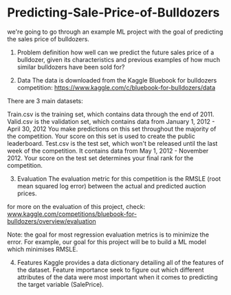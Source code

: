 # Predicting-Sale-Price-of-Bulldozers
we're going to go through an example ML project with the goal of predicting the sales price of bulldozers.


1. Problem definition
how well can we predict the future sales price of a bulldozer, given its characteristics and previous examples of how much similar bulldozers have been sold for?


2. Data
The data is downloaded from the Kaggle Bluebook for bulldozers competition: https://www.kaggle.com/c/bluebook-for-bulldozers/data

There are 3 main datasets:

Train.csv is the training set, which contains data through the end of 2011.
Valid.csv is the validation set, which contains data from January 1, 2012 - April 30, 2012 You make predictions on this set throughout the majority of the competition. Your score on this set is used to create the public leaderboard.
Test.csv is the test set, which won't be released until the last week of the competition. It contains data from May 1, 2012 - November 2012. Your score on the test set determines your final rank for the competition.


3. Evaluation
The evaluation metric for this competition is the RMSLE (root mean squared log error) between the actual and predicted auction prices.

for more on the evaluation of this project, check: www.kaggle.com/competitions/bluebook-for-bulldozers/overview/evaluation

Note: the goal for most regression evaluation metrics is to minimize the error. For example, our goal for this project will be to build a ML model which minimises RMSLE.


4. Features
Kaggle provides a data dictionary detailing all of the features of the dataset. Feature importance seek to figure out which different attributes of the data were most important when it comes to predicting the target variable (SalePrice).
